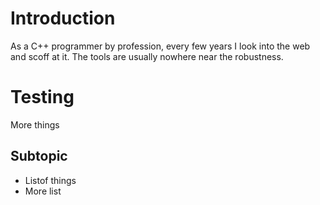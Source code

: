 # Introduction

As a C++ programmer by profession, every few years I look into the web and scoff at it. The tools are usually nowhere near the robustness.

# Testing

More things

## Subtopic

* Listof things
* More list


